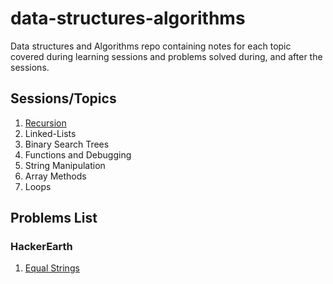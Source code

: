 # data-structures-algorithms
Data structures and Algorithms repo containing notes for each topic covered during learning sessions and problems solved during, and after the sessions.

## Sessions/Topics
1. [Recursion](https://github.com/Pro-Solving-Squad/data-structures-algorithms/tree/main/recursion)
2. Linked-Lists
3. Binary Search Trees
4. Functions and Debugging
5. String Manipulation
6. Array Methods
7. Loops

## Problems List

### HackerEarth
1. [Equal Strings](https://www.hackerearth.com/practice/algorithms/searching/linear-search/practice-problems/algorithm/equal-strings-79789662-4dbd707c/)
